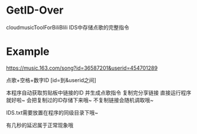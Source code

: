 # GetID-Over
cloudmusicToolForBiliBlili
IDS中存储点歌的完整指令

# Example
https://music.163.com/song?id=36587201&userid=454701289

点歌+空格+数字ID [id=到&userid之间]

本程序自动获取剪贴板中链接的ID 并生成点歌指令
复制完分享链接 直接运行程序就好啦~
会把复制过的ID存储下来哦~
不复制链接会随机调取哦~

IDS.txt需要放置在程序的同级目录下哦~

有几秒的延迟属于正常现象哦
